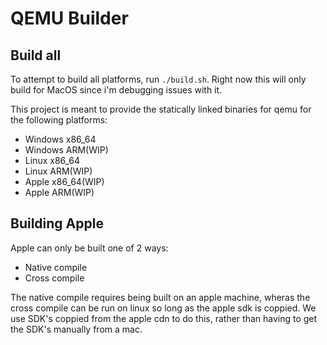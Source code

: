 # QEMU Builder

## Build all
To attempt to build all platforms, run `./build.sh`.
Right now this will only build for MacOS since i'm debugging issues with it.

This project is meant to provide the statically linked binaries for qemu
for the following platforms:

 - Windows x86_64
 - Windows ARM(WIP)
 - Linux x86_64
 - Linux ARM(WIP)
 - Apple x86_64(WIP)
 - Apple ARM(WIP)

## Building Apple

Apple can only be built one of 2 ways:
 - Native compile
 - Cross compile

The native compile requires being built on an apple machine,
wheras the cross compile can be run on linux so long as the apple
sdk is coppied. We use SDK's coppied from the apple cdn to do this,
rather than having to get the SDK's manually from a mac.
